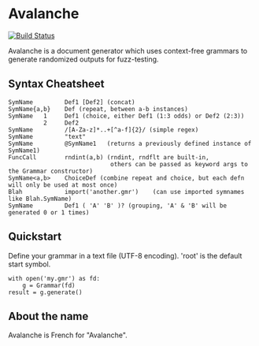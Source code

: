 Avalanche
=========

[![Build Status](https://api.travis-ci.org/jschwartzentruber/avalanche.svg)](https://travis-ci.org/jschwartzentruber/avalanche)

Avalanche is a document generator which uses context-free grammars to generate
randomized outputs for fuzz-testing.


Syntax Cheatsheet
-----------------

```
SymName         Def1 [Def2] (concat)
SymName{a,b}    Def (repeat, between a-b instances)
SymName   1     Def1 (choice, either Def1 (1:3 odds) or Def2 (2:3))
          2     Def2
SymName         /[A-Za-z]*..+[^a-f]{2}/ (simple regex)
SymName         "text"
SymName         @SymName1   (returns a previously defined instance of SymName1)
FuncCall        rndint(a,b) (rndint, rndflt are built-in,
                             others can be passed as keyword args to the Grammar constructor)
SymName<a,b>    ChoiceDef (combine repeat and choice, but each defn will only be used at most once)
Blah            import('another.gmr')    (can use imported symnames like Blah.SymName)
SymName         Def1 ( 'A' 'B' )? (grouping, 'A' & 'B' will be generated 0 or 1 times)
```


Quickstart
----------

Define your grammar in a text file (UTF-8 encoding). 'root' is the default start symbol.

```
with open('my.gmr') as fd:
    g = Grammar(fd)
result = g.generate()
```


About the name
--------------

Avalanche is French for "Avalanche".

